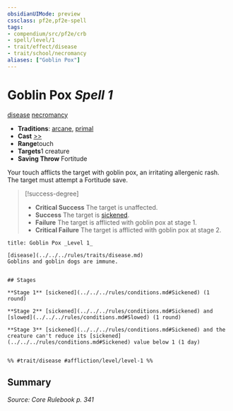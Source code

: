```yaml
---
obsidianUIMode: preview
cssclass: pf2e,pf2e-spell
tags:
- compendium/src/pf2e/crb
- spell/level/1
- trait/effect/disease
- trait/school/necromancy
aliases: ["Goblin Pox"]
---
```

# Goblin Pox *Spell 1*   
[disease](rules/traits/disease.md)  [necromancy](necromancy.md)  

- **Traditions**: [arcane](arcane.md), [primal](primal.md)
- **Cast** [>>](chapter-9-playing-the-game.md#Actions "Two-Action") 
- **Range**touch
- **Targets**1 creature
- **Saving Throw** Fortitude

Your touch afflicts the target with goblin pox, an irritating allergenic rash. The target must attempt a Fortitude save.

> [!success-degree] 
> - **Critical Success** The target is unaffected.
> - **Success** The target is [sickened](conditions.md#Sickened).
> - **Failure** The target is afflicted with goblin pox at stage 1.
> - **Critical Failure** The target is afflicted with goblin pox at stage 2.

```ad-inline-affliction
title: Goblin Pox _Level 1_

[disease](../../../rules/traits/disease.md)  
Goblins and goblin dogs are immune.


## Stages

**Stage 1** [sickened](../../../rules/conditions.md#Sickened) (1 round)

**Stage 2** [sickened](../../../rules/conditions.md#Sickened) and [slowed](../../../rules/conditions.md#Slowed) (1 round)

**Stage 3** [sickened](../../../rules/conditions.md#Sickened) and the creature can't reduce its [sickened](../../../rules/conditions.md#Sickened) value below 1 (1 day)


%% #trait/disease #affliction/level/level-1 %%
```

## Summary

*Source: Core Rulebook p. 341*
